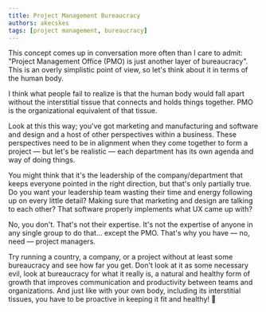 ```yaml
---
title: Project Management Bureaucracy
authors: akecskes
tags: [project management, bureaucracy]
---
```


This concept comes up in conversation more often than I care to admit: "Project Management Office (PMO) is just another layer of bureaucracy". This is an overly simplistic point of view, so let's think about it in terms of the human body. 

<!--truncate-->

I think what people fail to realize is that the human body would fall apart without the interstitial tissue that connects and holds things together. PMO is the organizational equivalent of that tissue.

Look at this this way; you've got marketing and manufacturing and software and design and a host of other perspectives within a business. These perspectives need to be in alignment when they come together to form a project — but let's be realistic — each department has its own agenda and way of doing things.

You might think that it's the leadership of the company/department that keeps everyone pointed in the right direction, but that's only partially true. Do you want your leadership team wasting their time and energy following up on every little detail? Making sure that marketing and design are talking to each other? That software properly implements what UX came up with?

No, you don't. That's not their expertise. It's not the expertise of anyone in any single group to do that... except the PMO. That's why you have — no, need — project managers.

Try running a country, a company, or a project without at least some bureaucracy and see how far you get. Don't look at it as some necessary evil, look at bureaucracy for what it really is, a natural and healthy form of growth that improves communication and productivity between teams and organizations. And just like with your own body, including its interstitial tissues, you have to be proactive in keeping it fit and healthy! 💪